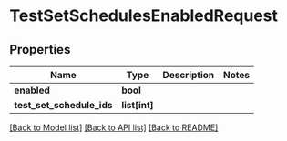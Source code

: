 # TestSetSchedulesEnabledRequest

## Properties
Name | Type | Description | Notes
------------ | ------------- | ------------- | -------------
**enabled** | **bool** |  | 
**test_set_schedule_ids** | **list[int]** |  | 

[[Back to Model list]](../README.md#documentation-for-models) [[Back to API list]](../README.md#documentation-for-api-endpoints) [[Back to README]](../README.md)


